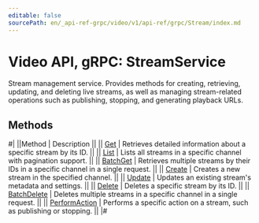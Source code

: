 ```yaml
---
editable: false
sourcePath: en/_api-ref-grpc/video/v1/api-ref/grpc/Stream/index.md
---
```


# Video API, gRPC: StreamService

Stream management service.
Provides methods for creating, retrieving, updating, and deleting live streams,
as well as managing stream-related operations
such as publishing, stopping, and generating playback URLs.

## Methods

#|
||Method | Description ||
|| [Get](get.md) | Retrieves detailed information about a specific stream by its ID. ||
|| [List](list.md) | Lists all streams in a specific channel with pagination support. ||
|| [BatchGet](batchGet.md) | Retrieves multiple streams by their IDs in a specific channel in a single request. ||
|| [Create](create.md) | Creates a new stream in the specified channel. ||
|| [Update](update.md) | Updates an existing stream's metadata and settings. ||
|| [Delete](delete.md) | Deletes a specific stream by its ID. ||
|| [BatchDelete](batchDelete.md) | Deletes multiple streams in a specific channel in a single request. ||
|| [PerformAction](performAction.md) | Performs a specific action on a stream, such as publishing or stopping. ||
|#